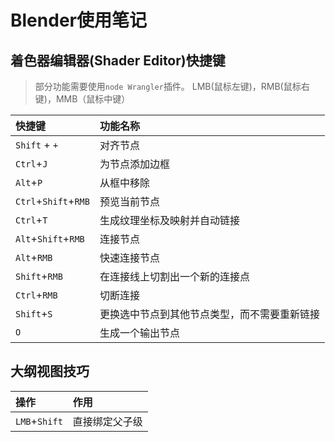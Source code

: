 # Blender使用笔记

## 着色器编辑器(Shader Editor)快捷键
> 部分功能需要使用`node Wrangler`插件。 
> LMB(鼠标左键)，RMB(鼠标右键)，MMB（鼠标中键）

|快捷键|功能名称|
|:---|:---|
|`Shift` + `+`|对齐节点
|`Ctrl`+`J`|为节点添加边框
|`Alt`+`P`|从框中移除
|`Ctrl`+`Shift`+`RMB`|预览当前节点
|`Ctrl`+`T`|生成纹理坐标及映射并自动链接
|`Alt`+`Shift`+`RMB`|连接节点
|`Alt`+`RMB`|快速连接节点
|`Shift`+`RMB`|在连接线上切割出一个新的连接点
|`Ctrl`+`RMB`|切断连接
|`Shift`+`S`|更换选中节点到其他节点类型，而不需要重新链接
|`O`|生成一个输出节点

## 大纲视图技巧
|操作|作用|
|:---|:---|
|`LMB`+`Shift`|直接绑定父子级|
